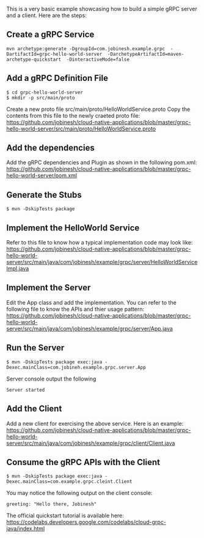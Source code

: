 This is a very basic example showcasing how to build a simple gRPC server and a client. Here are the steps:

## Create a gRPC Service
```
mvn archetype:generate -DgroupId=com.jobinesh.example.grpc  -DartifactId=grpc-hello-world-server  -DarchetypeArtifactId=maven-archetype-quickstart  -DinteractiveMode=false
```
## Add a gRPC Definition File
```
$ cd grpc-hello-world-server  
$ mkdir -p src/main/proto
```
Create a new proto file src/main/proto/HelloWorldService.proto
Copy the contents from this file to the newly craeted proto file: https://github.com/jobinesh/cloud-native-applications/blob/master/grpc-hello-world-server/src/main/proto/HelloWorldService.proto

## Add the dependencies

Add the gRPC dependencies and Plugin as shown in the following pom.xml: https://github.com/jobinesh/cloud-native-applications/blob/master/grpc-hello-world-server/pom.xml

## Generate the Stubs
```
$ mvn -DskipTests package
```
## Implement the HelloWorld Service

Refer to this file to know how a typical implementation code may look like: https://github.com/jobinesh/cloud-native-applications/blob/master/grpc-hello-world-server/src/main/java/com/jobinesh/example/grpc/server/HelloWorldServiceImpl.java

## Implement the Server

Edit the App class and add the implementation. You can refer to the following file to know the APIs and thier usage pattern: https://github.com/jobinesh/cloud-native-applications/blob/master/grpc-hello-world-server/src/main/java/com/jobinesh/example/grpc/server/App.java

## Run the Server
```
$ mvn -DskipTests package exec:java -Dexec.mainClass=com.jobineh.example.grpc.server.App
```
Server console output the following

```
Server started
```

## Add the Client

Add a new client for exercising the above service. Here is an example: https://github.com/jobinesh/cloud-native-applications/blob/master/grpc-hello-world-server/src/main/java/com/jobinesh/example/grpc/client/Client.java

## Consume the gRPC APIs with the Client
```
$ mvn -DskipTests package exec:java -Dexec.mainClass=com.example.grpc.cleint.Client
```
You may notice the following output on the client console:
```
greeting: "Hello there, Jobinesh"
```
The official quickstart tutorial is available here: https://codelabs.developers.google.com/codelabs/cloud-grpc-java/index.html
